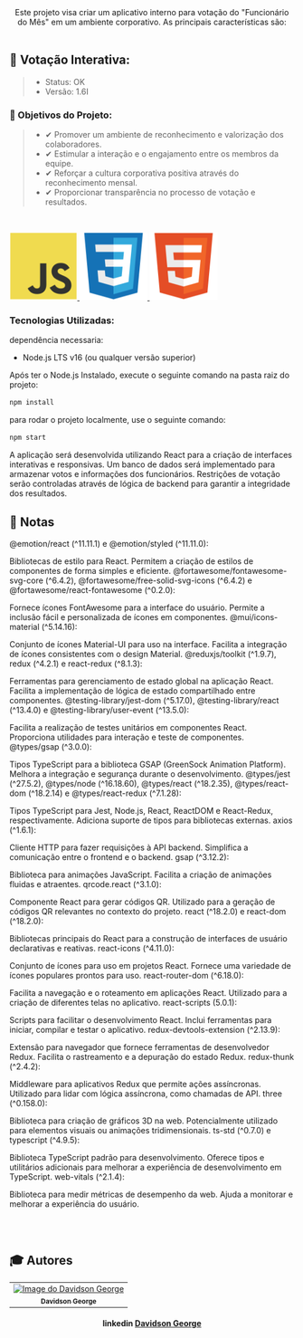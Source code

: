 <div align="center" >
Este projeto visa criar um aplicativo interno para votação do "Funcionário do Mês" em um ambiente corporativo. As principais características são:
</div>
</br>

## 🚀 Votação Interativa:

> - Status: OK
> - Versão: 1.6I

### :memo: Objetivos do Projeto:

> - ✔ Promover um ambiente de reconhecimento e valorização dos colaboradores.
> - ✔ Estimular a interação e o engajamento entre os membros da equipe.
> - ✔ Reforçar a cultura corporativa positiva através do reconhecimento mensal.
> - ✔ Proporcionar transparência no processo de votação e resultados.

<br/>
<p align="left"> 
  <a href="https://developer.mozilla.org/en-US/docs/Web/JavaScript" target="_blank">
    <img
      src="https://raw.githubusercontent.com/devicons/devicon/master/icons/javascript/javascript-original.svg"
      alt="javascript"
      width="120"
      height="120"
    />
  </a>
  <a href="https://developer.mozilla.org/pt-BR/docs/Web/CSS" target="_blank">
    <img
      src="https://raw.githubusercontent.com/devicons/devicon/master/icons/css3/css3-original.svg"
      alt="Css3"
      width="120"
      height="120"
    />
  </a>

  <a href="https://developer.mozilla.org/pt-BR/docs/Web/HTML" target="_blank">
    <img
      src="https://raw.githubusercontent.com/devicons/devicon/master/icons/html5/html5-original.svg"
      alt="HTML5"
      width="120"
      height="120"
    />
  </a>

</p>



### Tecnologias Utilizadas:

dependência necessaria:

- Node.js LTS v16 (ou qualquer versão superior)

Após ter o Node.js Instalado, execute o seguinte comando na pasta raiz do projeto:

```bash
npm install
```

para rodar o projeto localmente, use o seguinte comando:

```bash
npm start
```

<p align="left">
A aplicação será desenvolvida utilizando React para a criação de interfaces interativas e responsivas.
Um banco de dados será implementado para armazenar votos e informações dos funcionários.
Restrições de votação serão controladas através de lógica de backend para garantir a integridade dos resultados.

## 📜 Notas
@emotion/react (^11.11.1) e @emotion/styled (^11.11.0):

Bibliotecas de estilo para React.
Permitem a criação de estilos de componentes de forma simples e eficiente.
@fortawesome/fontawesome-svg-core (^6.4.2), @fortawesome/free-solid-svg-icons (^6.4.2) e @fortawesome/react-fontawesome (^0.2.0):

Fornece ícones FontAwesome para a interface do usuário.
Permite a inclusão fácil e personalizada de ícones em componentes.
@mui/icons-material (^5.14.16):

Conjunto de ícones Material-UI para uso na interface.
Facilita a integração de ícones consistentes com o design Material.
@reduxjs/toolkit (^1.9.7), redux (^4.2.1) e react-redux (^8.1.3):

Ferramentas para gerenciamento de estado global na aplicação React.
Facilita a implementação de lógica de estado compartilhado entre componentes.
@testing-library/jest-dom (^5.17.0), @testing-library/react (^13.4.0) e @testing-library/user-event (^13.5.0):

Facilita a realização de testes unitários em componentes React.
Proporciona utilidades para interação e teste de componentes.
@types/gsap (^3.0.0):

Tipos TypeScript para a biblioteca GSAP (GreenSock Animation Platform).
Melhora a integração e segurança durante o desenvolvimento.
@types/jest (^27.5.2), @types/node (^16.18.60), @types/react (^18.2.35), @types/react-dom (^18.2.14) e @types/react-redux (^7.1.28):

Tipos TypeScript para Jest, Node.js, React, ReactDOM e React-Redux, respectivamente.
Adiciona suporte de tipos para bibliotecas externas.
axios (^1.6.1):

Cliente HTTP para fazer requisições à API backend.
Simplifica a comunicação entre o frontend e o backend.
gsap (^3.12.2):

Biblioteca para animações JavaScript.
Facilita a criação de animações fluidas e atraentes.
qrcode.react (^3.1.0):

Componente React para gerar códigos QR.
Utilizado para a geração de códigos QR relevantes no contexto do projeto.
react (^18.2.0) e react-dom (^18.2.0):

Bibliotecas principais do React para a construção de interfaces de usuário declarativas e reativas.
react-icons (^4.11.0):

Conjunto de ícones para uso em projetos React.
Fornece uma variedade de ícones populares prontos para uso.
react-router-dom (^6.18.0):

Facilita a navegação e o roteamento em aplicações React.
Utilizado para a criação de diferentes telas no aplicativo.
react-scripts (5.0.1):

Scripts para facilitar o desenvolvimento React.
Inclui ferramentas para iniciar, compilar e testar o aplicativo.
redux-devtools-extension (^2.13.9):

Extensão para navegador que fornece ferramentas de desenvolvedor Redux.
Facilita o rastreamento e a depuração do estado Redux.
redux-thunk (^2.4.2):

Middleware para aplicativos Redux que permite ações assíncronas.
Utilizado para lidar com lógica assíncrona, como chamadas de API.
three (^0.158.0):

Biblioteca para criação de gráficos 3D na web.
Potencialmente utilizado para elementos visuais ou animações tridimensionais.
ts-std (^0.7.0) e typescript (^4.9.5):

Biblioteca TypeScript padrão para desenvolvimento.
Oferece tipos e utilitários adicionais para melhorar a experiência de desenvolvimento em TypeScript.
web-vitals (^2.1.4):

Biblioteca para medir métricas de desempenho da web.
Ajuda a monitorar e melhorar a experiência do usuário.
</p>
</br>

</br>

## :mortar_board: Autores

<table align="center">
    <tr>
        <td align="center">
            <a href="https://github.com/davidsongsc">
                <img src="https://avatars.githubusercontent.com/u/53156529?v=4" width="150px;" alt="Image do Davidson George" />
                <br />
                <sub><b>Davidson George</b></sub>
            </a>
        </td>    
    </tr>
</table>
<h4 align="center">
  linkedin <a href="https://www.linkedin.com/in/davidsongsc/" target="_blank"> Davidson George </a>
</h4>
